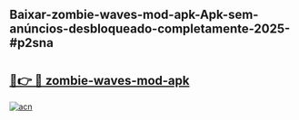 ## Baixar-zombie-waves-mod-apk-Apk-sem-anúncios-desbloqueado-completamente-2025-#p2sna

# <h2><a href="https://ainizakaria.my?title=zombie-waves-mod-apk&ref=22M">🔗👉 🔴 zombie-waves-mod-apk</a></h2>

[![acn](https://github.com/user-attachments/assets/0f9c940e-d8b0-45ae-aac7-cd30a18b3e1c)](https://ainizakaria.my?title=zombie-waves-mod-apk&ref=22M)

